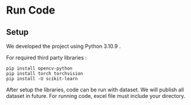 # Run Code

## Setup 
We developed the project using Python 3.10.9 .

For required third party libraries  :

```
pip install opencv-python
pip install torch torchvision
pip install -U scikit-learn
```
After setup the libraries, code can be run with dataset. We will publish all dataset in future. For running code, excel file must include your directory.
